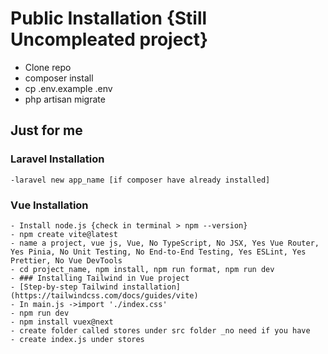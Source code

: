 # Public Installation {Still **Uncompleated** project}
- Clone repo
- composer install
- cp .env.example .env
- php artisan migrate

## Just for me
### Laravel Installation
    -laravel new app_name [if composer have already installed]
### Vue Installation
    - Install node.js {check in terminal > npm --version}
    - npm create vite@latest
    - name a project, vue js, Vue, No TypeScript, No JSX, Yes Vue Router, Yes Pinia, No Unit Testing, No End-to-End Testing, Yes ESLint, Yes Prettier, No Vue DevTools
    - cd project_name, npm install, npm run format, npm run dev
    - ### Installing Tailwind in Vue project
    - [Step-by-step Tailwind installation] (https://tailwindcss.com/docs/guides/vite)
    - In main.js ->import './index.css'
    - npm run dev
    - npm install vuex@next
    - create folder called stores under src folder _no need if you have
    - create index.js under stores




